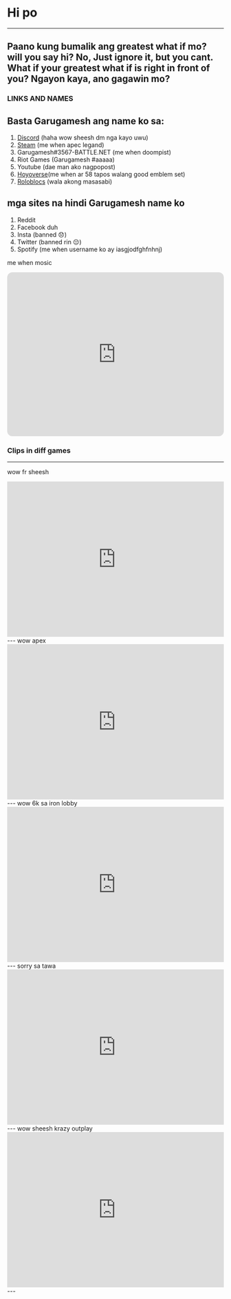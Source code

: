 # Hi po

---

## **Paano kung bumalik ang greatest what if mo? will you say hi? No, Just ignore it, but you cant. What if your greatest what if is right in front of you? Ngayon kaya, ano gagawin mo?**


### **LINKS AND NAMES**
## Basta Garugamesh ang name ko sa:
1. 	[Discord](http://discordapp.com/users/715116142774976553) (haha wow sheesh dm nga kayo uwu)
2. [Steam](https://steamcommunity.com/profiles/76561199176010233/) (me when apec legand)
3. Garugamesh#3567-BATTLE.NET (me when doompist)
4. Riot Games (Garugamesh #aaaaa)
5. Youtube (dae man ako nagpopost)
6. [Hoyoverse](https://www.hoyolab.com/accountCenter/postList?id=131028942)(me when ar 58 tapos walang good emblem set)
7. [Roloblocs](https://www.roblox.com/users/2724248719/profile) (wala akong masasabi)

## mga sites na hindi Garugamesh name ko
1. Reddit 
2. Facebook duh
3. Insta (banned 😞)
4. Twitter (banned rin 😔)
5. Spotify (me when username ko ay iasgjodfghfnhnj)


me when mosic
<iframe style="border-radius:12px" src="https://open.spotify.com/embed/playlist/1VOGF4RbgwrpFVMuLE7Vpf?utm_source=generator" width="100%" height="380" frameBorder="0" allowfullscreen="" allow="autoplay; clipboard-write; encrypted-media; fullscreen; picture-in-picture" loading="lazy"></iframe>

### **Clips in diff games**
---
wow fr sheesh
<iframe width="100%" height="360" src="https://www.youtube.com/embed/hVl5W7v9H40" title="Hanzo clip #1" frameborder="0" allow="accelerometer; autoplay; clipboard-write; encrypted-media; gyroscope; picture-in-picture; web-share" allowfullscreen></iframe>
---
wow apex 
<iframe width="100%" height="360" src="https://www.youtube.com/embed/W5Dr-7tfkqk" title="Apex clep" frameborder="0" allow="accelerometer; autoplay; clipboard-write; encrypted-media; gyroscope; picture-in-picture; web-share" allowfullscreen></iframe>
---
wow 6k sa iron lobby
<iframe width="100%" height="360" src="https://www.youtube.com/embed/mjMTkMgE7Fo" title="Bronze moments" frameborder="0" allow="accelerometer; autoplay; clipboard-write; encrypted-media; gyroscope; picture-in-picture; web-share" allowfullscreen></iframe>
---
sorry sa tawa
<iframe width="100%" height="360" src="https://www.youtube.com/embed/JsqZE-t4Htw" title="Masama akong tao" frameborder="0" allow="accelerometer; autoplay; clipboard-write; encrypted-media; gyroscope; picture-in-picture; web-share" allowfullscreen></iframe>
---
wow sheesh krazy outplay
<iframe width="100%" height="360" src="https://www.youtube.com/embed/1q9mAgeBvsQ" title="me when dva" frameborder="0" allow="accelerometer; autoplay; clipboard-write; encrypted-media; gyroscope; picture-in-picture; web-share" allowfullscreen></iframe>
---



